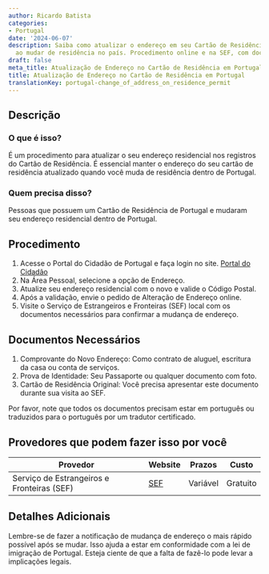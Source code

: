 ```yaml
---
author: Ricardo Batista
categories:
- Portugal
date: '2024-06-07'
description: Saiba como atualizar o endereço em seu Cartão de Residência em Portugal
  ao mudar de residência no país. Procedimento online e na SEF, com documentos requeridos.
draft: false
meta_title: Atualização de Endereço no Cartão de Residência em Portugal
title: Atualização de Endereço no Cartão de Residência em Portugal
translationKey: portugal-change_of_address_on_residence_permit
---
```



## Descrição
### O que é isso?
É um procedimento para atualizar o seu endereço residencial nos registros do Cartão de Residência. É essencial manter o endereço do seu cartão de residência atualizado quando você muda de residência dentro de Portugal.
### Quem precisa disso?
Pessoas que possuem um Cartão de Residência de Portugal e mudaram seu endereço residencial dentro de Portugal.

## Procedimento
1. Acesse o Portal do Cidadão de Portugal e faça login no site. [Portal do Cidadão](https://www.portaldocidadao.pt/)
2. Na Área Pessoal, selecione a opção de Endereço.
3. Atualize seu endereço residencial com o novo e valide o Código Postal.
4. Após a validação, envie o pedido de Alteração de Endereço online.
5. Visite o Serviço de Estrangeiros e Fronteiras (SEF) local com os documentos necessários para confirmar a mudança de endereço.

## Documentos Necessários
1. Comprovante do Novo Endereço: Como contrato de aluguel, escritura da casa ou conta de serviços.
2. Prova de Identidade: Seu Passaporte ou qualquer documento com foto.
3. Cartão de Residência Original: Você precisa apresentar este documento durante sua visita ao SEF.

Por favor, note que todos os documentos precisam estar em português ou traduzidos para o português por um tradutor certificado.

## Provedores que podem fazer isso por você

| Provedor        |     Website     |     Prazos    |       Custo      |
| --------------- | --------------- |  :-------------: | :-------------: |
| Serviço de Estrangeiros e Fronteiras (SEF)     |  [SEF](https://www.sef.pt/)       |      Variável      |        Gratuito       |

## Detalhes Adicionais
Lembre-se de fazer a notificação de mudança de endereço o mais rápido possível após se mudar. Isso ajuda a estar em conformidade com a lei de imigração de Portugal. Esteja ciente de que a falta de fazê-lo pode levar a implicações legais.